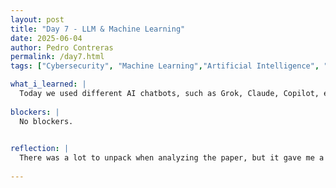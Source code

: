 ```yaml
---
layout: post
title: "Day 7 - LLM & Machine Learning"
date: 2025-06-04
author: Pedro Contreras
permalink: /day7.html
tags: ["Cybersecurity", "Machine Learning","Artificial Intelligence", "LLM"]

what_i_learned: |
  Today we used different AI chatbots, such as Grok, Claude, Copilot, etc., in order to analyze the research paper we were given and compare the results on how it breaks down the concepts we asked it about. From this, I was able to ask about the method for developing the Meta Adv model used in the paper in order to not only detect unforseen adversarial attacks, but also defend against them. After this, we began building our first machine learning model using what is called the "Hello, World" of machine learning in Python. We were able to succesfully load a dataset into our code, and then from there we were able to split the dataset and have the model predict the rest of the unseen data. We tested different algorithms and chose the most accurate one and we got the results we expected.
  
blockers: |
  No blockers.
  

reflection: |
  There was a lot to unpack when analyzing the paper, but it gave me a better understanding of which LLM can break things down for me in a way I can understand. I feel like going into the research now, I know how to ask and use this in my research in a way for me to understand. Doing the machine learning simple project was also helpful because I can see how the model acts when it trains and ests data. What was hard for me was to understand how that works but now I can see how the machine learning is working within itself and uses the dataset. Our project will use large datasets in order to train the model to detec and defend against new adversarial attacks, so this was a good starter for this concep within our research.
  
---
```

